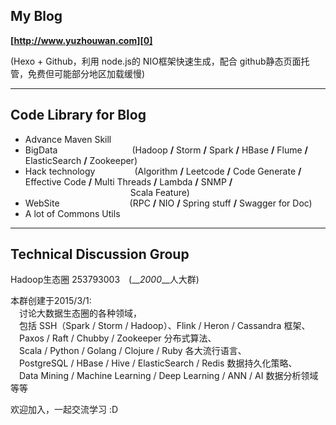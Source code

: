 ## My Blog
__[http://www.yuzhouwan.com][0]__

(Hexo + Github，利用 node.js的 NIO框架快速生成，配合 github静态页面托管，免费但可能部分地区加载缓慢)

---------------

## Code Library for Blog

- Advance Maven Skill
- BigData&ensp;&ensp;&ensp;&ensp;&ensp;&ensp;&ensp;&ensp;&ensp;&ensp;&ensp;&ensp;&ensp;&ensp;&ensp;&ensp;&ensp;(Hadoop **/** Storm **/** Spark **/** HBase **/** Flume **/** ElasticSearch **/** Zookeeper)
- Hack technology&ensp;&ensp;&ensp;&ensp;&ensp;&ensp;&ensp;&ensp;&ensp;(Algorithm **/** Leetcode **/** Code Generate **/** Effective Code **/** Multi Threads **/** Lambda **/** SNMP **/** &ensp;&ensp;&ensp;&ensp;&ensp;&ensp;&ensp;&ensp;&ensp;&ensp;&ensp;&ensp;&ensp;&ensp;&ensp;&ensp;&ensp;&ensp;&ensp;&ensp;&ensp;&ensp;&ensp;&ensp;Scala Feature)
- WebSite&ensp;&ensp;&ensp;&ensp;&ensp;&ensp;&ensp;&ensp;&ensp;&ensp;&ensp;&ensp;&ensp;&ensp;&ensp;&ensp;(RPC **/** NIO **/** Spring stuff **/** Swagger for Doc)
- A lot of Commons Utils

[0]:http://www.yuzhouwan.com

---------------

## Technical Discussion Group

Hadoop生态圈 253793003&ensp;&ensp;(__*2000*__人大群)

本群创建于2015/3/1:<br/>
&ensp;&ensp;讨论大数据生态圈的各种领域，<br/>
&ensp;&ensp;包括 SSH（Spark / Storm / Hadoop）、Flink / Heron / Cassandra 框架、<br/>
&ensp;&ensp;Paxos / Raft / Chubby / Zookeeper 分布式算法、<br/>
&ensp;&ensp;Scala / Python / Golang / Clojure / Ruby 各大流行语言、<br/>
&ensp;&ensp;PostgreSQL / HBase / Hive / ElasticSearch / Redis 数据持久化策略、<br/>
&ensp;&ensp;Data Mining / Machine Learning / Deep Learning / ANN / AI 数据分析领域 等等

欢迎加入，一起交流学习 :D 
